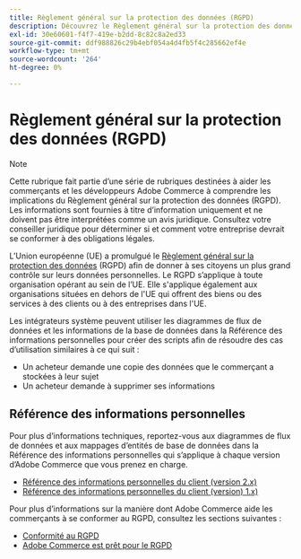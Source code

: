 ```yaml
---
title: Règlement général sur la protection des données (RGPD)
description: Découvrez le Règlement général sur la protection des données (RGPD), qui réglemente la protection et la confidentialité des données pour tous les individus dans l’Union européenne et l’Espace économique européen.
exl-id: 30e60601-f4f7-419e-b2dd-8c82c8a2ed33
source-git-commit: ddf988826c29b4ebf054a4d4fb5f4c285662ef4e
workflow-type: tm+mt
source-wordcount: '264'
ht-degree: 0%

---
```


# Règlement général sur la protection des données (RGPD)

>[!NOTE]
>
>Cette rubrique fait partie d’une série de rubriques destinées à aider les commerçants et les développeurs Adobe Commerce à comprendre les implications du Règlement général sur la protection des données (RGPD). Les informations sont fournies à titre d’information uniquement et ne doivent pas être interprétées comme un avis juridique. Consultez votre conseiller juridique pour déterminer si et comment votre entreprise devrait se conformer à des obligations légales.

L’Union européenne (UE) a promulgué le [Règlement général sur la protection des données](https://ec.europa.eu/info/law/law-topic/data-protection_en) (RGPD) afin de donner à ses citoyens un plus grand contrôle sur leurs données personnelles. Le RGPD s’applique à toute organisation opérant au sein de l’UE. Elle s&#39;applique également aux organisations situées en dehors de l&#39;UE qui offrent des biens ou des services à des clients ou à des entreprises dans l&#39;UE.

Les intégrateurs système peuvent utiliser les diagrammes de flux de données et les informations de la base de données dans la Référence des informations personnelles pour créer des scripts afin de résoudre des cas d’utilisation similaires à ce qui suit :

- Un acheteur demande une copie des données que le commerçant a stockées à leur sujet
- Un acheteur demande à supprimer ses informations

## Référence des informations personnelles

Pour plus d’informations techniques, reportez-vous aux diagrammes de flux de données et aux mappages d’entités de base de données dans la Référence des informations personnelles qui s’applique à chaque version d’Adobe Commerce que vous prenez en charge.

- [Référence des informations personnelles du client (version 2.x)](data-m2.md)
- [Référence des informations personnelles du client (version) 1.x)](data-m1.md)

Pour plus d’informations sur la manière dont Adobe Commerce aide les commerçants à se conformer au RGPD, consultez les sections suivantes :

- [Conformité au RGPD](https://experienceleague.adobe.com/docs/commerce-admin/start/compliance/privacy/compliance-gdpr.html?lang=fr)
- [Adobe Commerce est prêt pour le RGPD](https://business.adobe.com/fr/privacy/general-data-protection-regulation.html)
